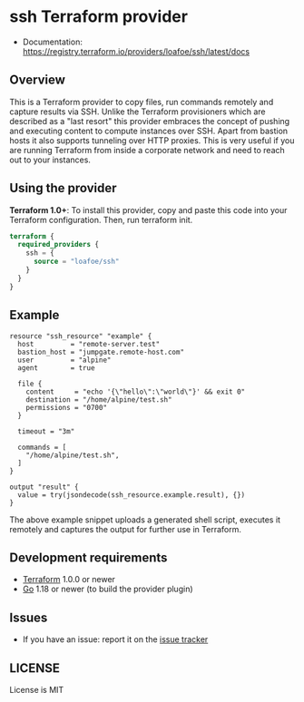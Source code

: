 # ssh Terraform provider

- Documentation: https://registry.terraform.io/providers/loafoe/ssh/latest/docs

## Overview

This is a Terraform provider to copy files, run commands remotely and capture results via SSH. Unlike the Terraform provisioners which are described as
 a "last resort" this provider embraces the concept of pushing and executing content to compute instances over SSH. Apart from bastion
 hosts it also supports tunneling over HTTP proxies. This is very useful if you are running Terraform from inside a corporate
 network and need to reach out to your instances.

## Using the provider

**Terraform 1.0+**: To install this provider, copy and paste this code into your Terraform configuration. Then, run terraform init.

```terraform
terraform {
  required_providers {
    ssh = {
      source = "loafoe/ssh"
    }
  }
}
```
## Example

```hcl
resource "ssh_resource" "example" {
  host         = "remote-server.test"
  bastion_host = "jumpgate.remote-host.com"
  user         = "alpine"
  agent        = true

  file {
    content     = "echo '{\"hello\":\"world\"}' && exit 0"
    destination = "/home/alpine/test.sh"
    permissions = "0700"
  }

  timeout = "3m"

  commands = [
    "/home/alpine/test.sh",
  ]
}

output "result" {
  value = try(jsondecode(ssh_resource.example.result), {})
}
```

The above example snippet uploads a generated shell script, executes it remotely and captures the
output for further use in Terraform.

## Development requirements

-	[Terraform](https://www.terraform.io/downloads.html) 1.0.0 or newer
-	[Go](https://golang.org/doc/install) 1.18 or newer (to build the provider plugin)

## Issues

- If you have an issue: report it on the [issue tracker](https://github.com/loafoe/terraform-provider-ssh/issues)

## LICENSE

License is MIT
